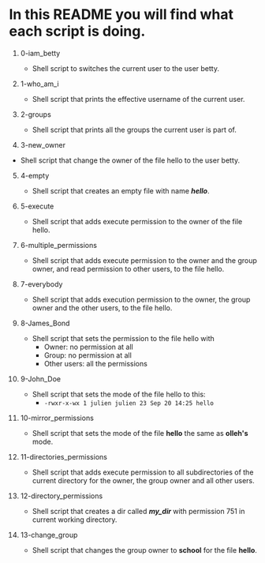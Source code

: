 # In this README you will find what each script is doing.

1. 0-iam_betty
   - Shell script to switches the current user to the user betty.

2. 1-who_am_i
   - Shell script that prints the effective username of the current user.

3. 2-groups
   - Shell script that prints all the groups the current user is part of.

4. 3-new_owner
  - Shell script that change the owner of the file hello to the user betty.

5. 4-empty
   - Shell script that creates an empty file with name ***hello***.

6. 5-execute
   - Shell script that adds execute permission to the owner of the file hello.

7. 6-multiple_permissions
   - Shell script that adds execute permission to the owner and the group owner, and read permission to other users, to the file hello.

8. 7-everybody
   - Shell script that adds execution permission to the owner, the group owner and the other users, to the file hello.

9. 8-James_Bond
   - Shell script that sets the permission to the file hello with
     - Owner: no permission at all
     - Group: no permission at all
     - Other users: all the permissions

10. 9-John_Doe
    - Shell script that sets the mode of the file hello to this:
      - `-rwxr-x-wx 1 julien julien 23 Sep 20 14:25 hello`

11. 10-mirror_permissions
    - Shell script that sets the mode of the file **hello** the same as **olleh's** mode.

12. 11-directories_permissions
    - Shell script that adds execute permission to all subdirectories of the current directory for the owner, the group owner and all other users.

13. 12-directory_permissions
    - Shell script that creates a dir called ***my_dir*** with permission 751 in current working directory.

14. 13-change_group
    - Shell script that changes the group owner to **school** for the file **hello**.

